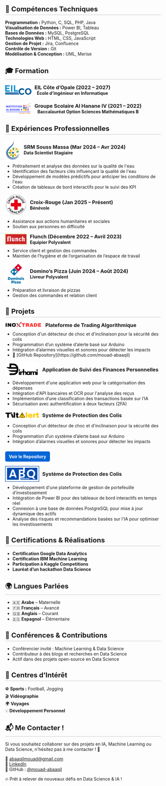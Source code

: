 <h2 style="font-size: 22px; font-weight: bold; margin-top: 30px; margin-bottom: 15px; border-bottom: 2px solid #ddd; padding-bottom: 5px;">
    🔧 Compétences Techniques
</h2>

**Programmation :** Python, C, SQL, PHP, Java  
**Visualisation de Données :** Power BI, Tableau  
**Bases de Données :** MySQL, PostgreSQL  
**Technologies Web :** HTML, CSS, JavaScript  
**Gestion de Projet :** Jira, Confluence  
**Contrôle de Version :** Git  
**Modélisation & Conception :** UML, Merise  

<h2 style="font-size: 22px; font-weight: bold; margin-top: 30px; margin-bottom: 15px; border-bottom: 2px solid #ddd; padding-bottom: 5px;">
    🎓 Formation
</h2>


<div style="display: flex; align-items: center; gap: 10px; margin-bottom: 20px;">
    <img src="assets/logos/eilco.png" width="85"/>
    <div style="display: flex; flex-direction: column; align-items: center;">
        <h3 style="margin: 0;">EIL Côte d’Opale (2022 – 2027)</h3>
        <p style="margin: 0; font-weight: bold;">École d’ingénieur en Informatique</p>
    </div>
</div>

<div style="display: flex; align-items: center; gap: 10px;">
    <img src="assets/logos/alhanane4.png" width="85"/>
    <div style="display: flex; flex-direction: column; align-items: center;">
        <h3 style="margin: 0;">Groupe Scolaire Al Hanane IV (2021 – 2022)</h3>
        <p style="margin: 0; font-weight: bold;">Baccalauréat Option Sciences Mathématiques B</p>
    </div>
</div>


<h2 style="font-size: 22px; font-weight: bold; margin-top: 30px; margin-bottom: 15px; border-bottom: 2px solid #ddd; padding-bottom: 5px;">
    💼 Expériences Professionnelles
</h2>
 
<div style="display: flex; align-items: center; gap: 10px;">
    <img src="assets/logos/srmsm.png" width="50"/>
    <div style="display: flex; flex-direction: column; align-items: flex-start;">
        <h3 style="margin: 0;">SRM Souss Massa (Mar 2024 – Avr 2024)</h3>
        <p style="margin: 0; font-weight: bold;">Data Scientist Stagiaire</p>
    </div>
</div>

<ul style="margin-top: 10px;">
    <li>Prétraitement et analyse des données sur la qualité de l'eau</li>
    <li>Identification des facteurs clés influençant la qualité de l'eau</li>
    <li>Développement de modèles prédictifs pour anticiper les conditions de l'eau</li>
    <li>Création de tableaux de bord interactifs pour le suivi des KPI</li>
</ul>
<div style="display: flex; align-items: center; gap: 10px;">
    <img src="assets/logos/croixrouge.png" width="70"/>
    <div style="display: flex; flex-direction: column; align-items: flex-start;">
        <h3 style="margin: 0;">Croix-Rouge (Jan 2025 – Présent)</h3>
        <p style="margin: 0; font-weight: bold;">Bénévole</p>
    </div>
</div>
<ul style="margin-top: 10px;">
    <li>Assistance aux actions humanitaires et sociales</li>
    <li>Soutien aux personnes en difficulté</li>
</ul>

<div style="display: flex; align-items: center; gap: 10px;">
    <img src="assets/logos/flunch.png" width="70"/>
    <div style="display: flex; flex-direction: column; align-items: flex-start;">
        <h3 style="margin: 0;">Flunch (Décembre 2022 – Avril 2023)</h3>
        <p style="margin: 0; font-weight: bold;">Equipier Polyvalent</p>
    </div>
</div>
<ul style="margin-top: 10px;">
    <li>Service client et gestion des commandes</li>
    <li>Maintien de l’hygiène et de l’organisation de l’espace de travail</li>
</ul>

<div style="display: flex; align-items: center; gap: 10px;">
    <img src="assets/logos/dominos.png" width="70"/>
    <div style="display: flex; flex-direction: column; align-items: flex-start;">
        <h3 style="margin: 0;">Domino’s Pizza (Juin 2024 – Août 2024)</h3>
        <p style="margin: 0; font-weight: bold;">Livreur Polyvalent</p>
    </div>
</div>
<ul style="margin-top: 10px;">
    <li>Préparation et livraison de pizzas</li>
    <li>Gestion des commandes et relation client</li>
</ul>

<h2 style="font-size: 22px; font-weight: bold; margin-top: 30px; margin-bottom: 15px; border-bottom: 2px solid #ddd; padding-bottom: 5px;">
    📌 Projets
</h2>
 
<div style="display: flex; align-items: center; gap: 10px;">
    <img src="assets/logos/inoxtrade.png" width="120"/>
    <h3 style="margin: 0; align-self: center;">Plateforme de Trading Algorithmique</h3>
</div>

<ul style="margin-top: 10px;">
    <li>Conception d'un détecteur de choc et d'inclinaison pour la sécurité des colis</li>
    <li>Programmation d’un système d’alerte basé sur Arduino</li>
    <li>Intégration d’alarmes visuelles et sonores pour détecter les impacts</li>
    <li>🔗 [GitHub Repository](https://github.com/mouad-abaaqil)</li>
</ul>  

<div style="display: flex; align-items: center; gap: 10px;">
    <img src="assets/logos/dirhami.png" width="110"/>
    <h3 style="margin: 0; align-self: center;">Application de Suivi des Finances Personnelles</h3>
</div>

<ul style="margin-top: 10px;">
    <li>Développement d'une application web pour la catégorisation des dépenses</li>
    <li>Intégration d'API bancaires et OCR pour l'analyse des reçus</li>
    <li>Implémentation d’une classification des transactions basée sur l’IA</li>
    <li>Sécurisation avec authentification à deux facteurs (2FA)</li>
</ul>

<div style="display: flex; align-items: center; gap: 10px;">
    <img src="assets/logos/tiltalert.png" width="110"/>
    <h3 style="margin: 0; align-self: center;">Système de Protection des Colis</h3>
</div>

<ul style="margin-top: 10px;">
    <li>Conception d'un détecteur de choc et d'inclinaison pour la sécurité des colis</li>
    <li>Programmation d’un système d’alerte basé sur Arduino</li>
    <li>Intégration d’alarmes visuelles et sonores pour détecter les impacts</li>
</ul> 

<!-- GitHub Repository Button -->
<a href="https://github.com/mouad-abaaqil/tiltalert" target="_blank" 
   style="display: inline-block; text-decoration: none; background: #0366d6; color: white; padding: 8px 12px; font-size: 14px; font-weight: bold; border-radius: 5px; margin-top: 10px; text-align: center;">
    <i class="fab fa-github"></i> Voir le Repository
</a>

<div style="display: flex; align-items: center; gap: 10px;">
    <img src="assets/logos/abq_banking.png" width="110"/>
    <h3 style="margin: 0; align-self: center;">Système de Protection des Colis</h3>
</div>
<ul style="margin-top: 10px;">
    <li>Développement d'une plateforme de gestion de portefeuille d’investissement</li>
    <li>Intégration de Power BI pour des tableaux de bord interactifs en temps réel</li>
    <li>Connexion à une base de données PostgreSQL pour mise à jour dynamique des actifs</li>
    <li>Analyse des risques et recommandations basées sur l'IA pour optimiser les investissements</li>
</ul> 


<h2 style="font-size: 22px; font-weight: bold; margin-top: 30px; margin-bottom: 15px; border-bottom: 2px solid #ddd; padding-bottom: 5px;">
    📜 Certifications & Réalisations
</h2>

- **Certification Google Data Analytics**  
- **Certification IBM Machine Learning**  
- **Participation à Kaggle Competitions**  
- **Lauréat d’un hackathon Data Science**   

<h2 style="font-size: 22px; font-weight: bold; margin-top: 30px; margin-bottom: 15px; border-bottom: 2px solid #ddd; padding-bottom: 5px;">
    🌍 Langues Parlées
</h2>

- 🇦🇪 **Arabe** – Maternelle
- 🇫🇷 **Français** – Avancé
- 🇬🇧 **Anglais** – Courant
- 🇪🇸 **Espagnol** – Élémentaire



<h2 style="font-size: 22px; font-weight: bold; margin-top: 30px; margin-bottom: 15px; border-bottom: 2px solid #ddd; padding-bottom: 5px;">
    🎤 Conférences & Contributions
</h2>
<ul style="margin-top: 10px;">
    <li>Conférencier invité : Machine Learning & Data Science</li>
    <li>Contributeur à des blogs et recherches en Data Science</li>
    <li>Actif dans des projets open-source en Data Science</li>
</ul>

<h2 style="font-size: 22px; font-weight: bold; margin-top: 30px; margin-bottom: 15px; border-bottom: 2px solid #ddd; padding-bottom: 5px;">
    🎯 Centres d’Intérêt
</h2>

⚽ **Sports :** Football, Jogging  
🎬 **Vidéographie**  
🌍 **Voyages**  
💡 **Développement Personnel**    


<h2 style="font-size: 22px; font-weight: bold; margin-top: 30px; margin-bottom: 15px; border-bottom: 2px solid #ddd; padding-bottom: 5px;">
    📬 Me Contacter !
</h2>

Si vous souhaitez collaborer sur des projets en IA, Machine Learning ou Data Science, n'hésitez pas à me contacter ! 🚀  

📧 abaaqilmouad@gmail.com  
🔗 [LinkedIn](https://www.linkedin.com/in/mouad-abaaqil)  
📌 GitHub : [@mouad-abaaqil](https://github.com/mouad-abaaqil)  

🔥 Prêt à relever de nouveaux défis en Data Science & IA !
